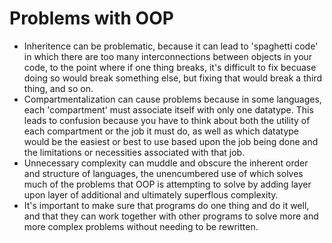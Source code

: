 # Problems with OOP

- Inheritence can be problematic, because it can lead to 'spaghetti code' in which there are too many interconnections between objects in your code, to the point where if one thing breaks, it's difficult to fix becuase doing so would break something else, but fixing that would break a third thing, and so on.
- Compartmentalization can cause problems because in some languages, each 'compartment' must associate itself with only one datatype. This leads to confusion because you have to think about both the utility of each compartment or the job it must do, as well as which datatype would be the easiest or best to use based upon the job being done and the limitations or necessities associated with that job.
- Unnecessary complexity can muddle and obscure the inherent order and structure of languages, the unencumbered use of which solves much of the problems that OOP is attempting to solve by adding layer upon layer of additional and ultimately superflous complexity.
- It's important to make sure that programs do one thing and do it well, and that they can work together with other programs to solve more and more complex problems without needing to be rewritten.


